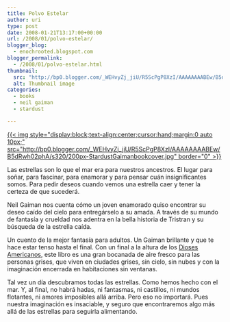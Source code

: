 ```yaml
---
title: Polvo Estelar
author: uri
type: post
date: 2008-01-21T13:17:00+00:00
url: /2008/01/polvo-estelar/
blogger_blog:
  - enochrooted.blogspot.com
blogger_permalink:
  - /2008/01/polvo-estelar.html
thumbnail:
  src: "http://bp0.blogger.com/_WEHvyZj_jiU/R5ScPgP8XzI/AAAAAAAABEw/B5dRwh02phA/s320/200px-StardustGaimanbookcover.jpg"
  alt: Thumbnail image
categories:
  - books
  - neil gaiman
  - stardust

---
```

[{{< img style="display:block;text-align:center;cursor:hand;margin:0 auto 10px;" src="http://bp0.blogger.com/_WEHvyZj_jiU/R5ScPgP8XzI/AAAAAAAABEw/B5dRwh02phA/s320/200px-StardustGaimanbookcover.jpg" border="0" >}}][1]

Las estrellas son lo que el mar era para nuestros ancestros. El lugar para soñar, para fascinar, para enamorar y para pensar cuán insignificantes somos. Para pedir deseos cuando vemos una estrella caer y tener la certeza de que sucederá.

Neil Gaiman nos cuenta cómo un joven enamorado quiso encontrar su deseo caído del cielo para entregárselo a su amada. A través de su mundo de fantasía y crueldad nos adentra en la bella historia de Tristran y su búsqueda de la estrella caída.

Un cuento de la mejor fantasía para adultos. Un Gaiman brillante y que te hace estar tenso hasta el final. Con un final a la altura de los [Dioses Americanos][2], este libro es una gran bocanada de aire fresco para las personas grises, que viven en ciudades grises, sin cielo, sin nubes y con la imaginación encerrada en habitaciones sin ventanas.

Tal vez un día descubramos todas las estrellas. Como hemos hecho con el mar. Y, al final, no habrá hadas, ni fantasmas, ni castillos, ni mundos flotantes, ni amores imposibles allá arriba. Pero eso no importará. Pues nuestra imaginación es insaciable, y seguro que encontraremos algo más allá de las estrellas para seguirla alimentando.

 [1]: http://bp0.blogger.com/_WEHvyZj_jiU/R5ScPgP8XzI/AAAAAAAABEw/B5dRwh02phA/s1600-h/200px-StardustGaimanbookcover.jpg
 [2]: http://enochrooted.blogspot.com/2007/07/american-gods.html
